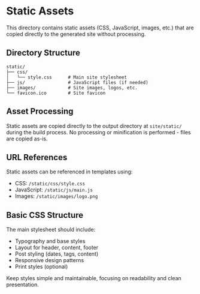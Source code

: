 # Static Assets

This directory contains static assets (CSS, JavaScript, images, etc.) that are copied directly to the generated site without processing.

## Directory Structure

```
static/
├── css/
│   └── style.css      # Main site stylesheet
├── js/                # JavaScript files (if needed)
├── images/            # Site images, logos, etc.
└── favicon.ico        # Site favicon
```

## Asset Processing

Static assets are copied directly to the output directory at `site/static/` during the build process. No processing or minification is performed - files are copied as-is.

## URL References

Static assets can be referenced in templates using:

- CSS: `/static/css/style.css`
- JavaScript: `/static/js/main.js`
- Images: `/static/images/logo.png`

## Basic CSS Structure

The main stylesheet should include:

- Typography and base styles
- Layout for header, content, footer
- Post styling (dates, tags, content)
- Responsive design patterns
- Print styles (optional)

Keep styles simple and maintainable, focusing on readability and clean presentation.

